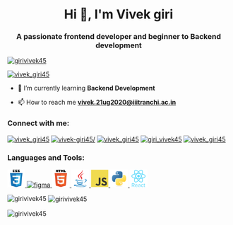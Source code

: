 <h1 align="center">Hi 👋, I'm Vivek giri</h1>
<h3 align="center">A passionate frontend developer and beginner to Backend development</h3>

<p align="left"> <a href="https://github.com/ryo-ma/github-profile-trophy"><img src="https://github-profile-trophy.vercel.app/?username=girivivek45" alt="girivivek45" /></a> </p>

<p align="left"> <a href="https://twitter.com/vivek_giri45" target="blank"><img src="https://img.shields.io/twitter/follow/vivek_giri45?logo=twitter&style=for-the-badge" alt="vivek_giri45" /></a> </p>

- 🌱 I’m currently learning **Backend Development**

- 📫 How to reach me **vivek.21ug2020@iiitranchi.ac.in**

<h3 align="left">Connect with me:</h3>
<p align="left">
<a href="https://twitter.com/vivek_giri45" target="blank"><img align="center" src="https://raw.githubusercontent.com/rahuldkjain/github-profile-readme-generator/master/src/images/icons/Social/twitter.svg" alt="vivek_giri45" height="30" width="40" /></a>
<a href="https://linkedin.com/in/vivek-giri45/" target="blank"><img align="center" src="https://raw.githubusercontent.com/rahuldkjain/github-profile-readme-generator/master/src/images/icons/Social/linked-in-alt.svg" alt="vivek-giri45/" height="30" width="40" /></a>
<a href="https://instagram.com/vivek_giri45" target="blank"><img align="center" src="https://raw.githubusercontent.com/rahuldkjain/github-profile-readme-generator/master/src/images/icons/Social/instagram.svg" alt="vivek_giri45" height="30" width="40" /></a>
<a href="https://www.codechef.com/users/giri_vivek45" target="blank"><img align="center" src="https://cdn.jsdelivr.net/npm/simple-icons@3.1.0/icons/codechef.svg" alt="giri_vivek45" height="30" width="40" /></a>
<a href="https://codeforces.com/profile/vivek_giri45" target="blank"><img align="center" src="https://raw.githubusercontent.com/rahuldkjain/github-profile-readme-generator/master/src/images/icons/Social/codeforces.svg" alt="vivek_giri45" height="30" width="40" /></a>
</p>

<h3 align="left">Languages and Tools:</h3>
<p align="left"> <a href="https://www.w3schools.com/css/" target="_blank" rel="noreferrer"> <img src="https://raw.githubusercontent.com/devicons/devicon/master/icons/css3/css3-original-wordmark.svg" alt="css3" width="40" height="40"/> </a> <a href="https://www.figma.com/" target="_blank" rel="noreferrer"> <img src="https://www.vectorlogo.zone/logos/figma/figma-icon.svg" alt="figma" width="40" height="40"/> </a> <a href="https://www.w3.org/html/" target="_blank" rel="noreferrer"> <img src="https://raw.githubusercontent.com/devicons/devicon/master/icons/html5/html5-original-wordmark.svg" alt="html5" width="40" height="40"/> </a> <a href="https://www.java.com" target="_blank" rel="noreferrer"> <img src="https://raw.githubusercontent.com/devicons/devicon/master/icons/java/java-original.svg" alt="java" width="40" height="40"/> </a> <a href="https://developer.mozilla.org/en-US/docs/Web/JavaScript" target="_blank" rel="noreferrer"> <img src="https://raw.githubusercontent.com/devicons/devicon/master/icons/javascript/javascript-original.svg" alt="javascript" width="40" height="40"/> </a> <a href="https://www.python.org" target="_blank" rel="noreferrer"> <img src="https://raw.githubusercontent.com/devicons/devicon/master/icons/python/python-original.svg" alt="python" width="40" height="40"/> </a> <a href="https://reactjs.org/" target="_blank" rel="noreferrer"> <img src="https://raw.githubusercontent.com/devicons/devicon/master/icons/react/react-original-wordmark.svg" alt="react" width="40" height="40"/> </a> </p>

<p><img align="left" src="https://github-readme-stats.vercel.app/api/top-langs?username=girivivek45&show_icons=true&locale=en&layout=compact" alt="girivivek45" /></p>

<p>&nbsp;<img align="center" src="https://github-readme-stats.vercel.app/api?username=girivivek45&show_icons=true&locale=en" alt="girivivek45" /></p>

<p><img align="center" src="https://github-readme-streak-stats.herokuapp.com/?user=girivivek45&" alt="girivivek45" /></p>
